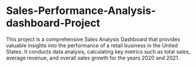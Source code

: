 # Sales-Performance-Analysis-dashboard-Project
This project is a comprehensive Sales Analysis Dashboard that provides valuable insights into the performance of a retail business in the United States. It conducts data analysis, calculating key metrics such as total sales, average revenue, and overall sales growth for the years 2020 and 2021. 
